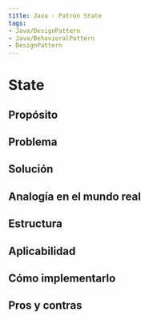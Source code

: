 ```yaml
---
title: Java - Patrón State
tags:  
- Java/DesignPattern
- Java/BehavioralPattern
- DesignPattern
---
```


# State

## Propósito



## Problema



## Solución



## Analogía en el mundo real



## Estructura



## Aplicabilidad



## Cómo implementarlo



## Pros y contras



